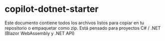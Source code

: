 # copilot-dotnet-starter
Este documento contiene todos los archivos listos para copiar en tu repositorio o empaquetar como zip. Está pensado para proyectos C# / .NET (Blazor WebAssembly y .NET API)
